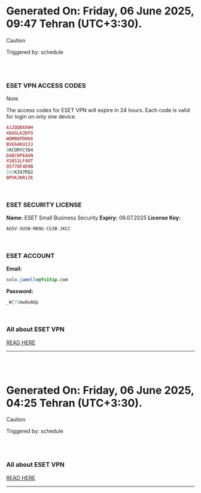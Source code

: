 # Generated On: Friday, 06 June 2025, 09:47 Tehran (UTC+3:30).

> [!CAUTION]
> Triggered by: schedule

<br><br>

### ESET VPN ACCESS CODES

> [!NOTE]
> The access codes for ESET VPN will expire in 24 hours.
> Each code is valid for login on only one device.

```ruby
A12QQ8XXHH
X6UGLK2DFO
WQMB6PD066
BVE64KU13J
0KCORYCYD4
D48CKPEAUN
XS8S1LF4OT
Q577OF4D9B
242KZ47RQ2
BPVKJKR1ZK
```

<br>

### ESET SECURITY LICENSE

**Name:** ESET Small Business Security
**Expiry:** 06.07.2025
**License Key:**

```POV-Ray SDL
AG5V-XUSN-M89G-CG3B-JKCC
```

<br>

### ESET ACCOUNT

**Email:**

```CSS
solo.jamelle@fsitip.com
```

**Password:**

```POV-Ray SDL
_W{73mw8oAUp
```

<br>

### All about ESET VPN

[READ HERE](https://t.me/F_NiREvil/2113)

---

<br><br>

# Generated On: Friday, 06 June 2025, 04:25 Tehran (UTC+3:30).

> [!CAUTION]
> Triggered by: schedule

<br><br>

### All about ESET VPN

[READ HERE](https://t.me/F_NiREvil/2113)

---

<br><br>


